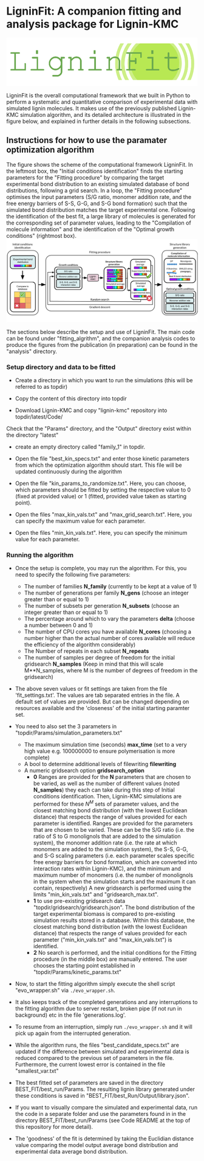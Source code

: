 # LigninFit: A companion fitting and analysis package for Lignin-KMC
![image info](./logo.png)

LigninFit is the overall computational framework that we built in Python to perform a systematic and quantitative comparison of experimental data with simulated lignin molecules. It makes use of the previously published Lignin-KMC simulation algorithm, and its detailed architecture is illustrated in the figure below, and explained in further details in the following subsections.



## Instructions for how to use the paramater optimization algorithm
The figure shows the scheme of the computational framework LigninFit. In the leftmost box, the "Initial conditions identification" finds the starting parameters for the "Fitting procedure" by comparing the target experimental bond distribution to an existing simulated database of bond distributions, following a grid search. In a loop, the "Fitting procedure" optimises the input parameters (S/G ratio, monomer addition rate, and the free energy barriers of S-S, G-G, and S-G bond formation) such that the simulated bond distribution matches the target experimental one.
Following the identification of the best fit, a large library of molecules is generated for the corresponding set of parameter values, leading to the "Compilation of molecule information" and the identification of the "Optimal growth conditions" (rightmost box).
![image info](./overview.png)

The sections below describe the setup and use of LigninFit. The main code can be found under "fitting_algrithm", and the companion analysis codes to produce the figures from the publication (in preparation) can be found in the "analysis" directory.

### Setup directory and data to be fitted

- Create a directory in which you want to run the simulations (this will be referred to as topdir)

- Copy the content of this directory into topdir

- Download Lignin-KMC and copy "lignin-kmc" repository into topdir/latest/Code/


Check that the "Params" directory, and the "Output" directory exist within the directory "latest"

- create an empty directory called "family_1" in topdir.

- Open the file "best_kin_specs.txt" and enter those kinetic parameters from which the optimization algorithm should start. This file will be updated continuously during the algorithm

- Open the file "kin_params_to_randomize.txt". Here, you can choose, which parameters should be fitted by setting the respective value to 0 (fixed at provided value) or 1 (fitted, provided value taken as starting point). 

- Open the files "max_kin_vals.txt" and "max_grid_search.txt". Here, you can specify the maximum value for each parameter.

- Open the files "min_kin_vals.txt". Here, you can specify the minimum value for each parameter.


### Running the algorithm

- Once the setup is complete, you may run the algorithm. For this, you need to specify the following five parameters:

    - The number of families **N_family** (currently to be kept at a value of 1)
    - The number of generations per family **N_gens** (choose an integer greater than or equal to 1)
    - The number of subsets per generation **N_subsets** (choose an integer greater than or equal to 1)
    - The percentage around which to vary the parameters **delta** (choose a number between 0 and 1)
    - The number of CPU cores you have available **N_cores** (choosing a number higher than the actual number of cores available will reduce the efficiency of the algorithm considerably)
    - The Number of repeats in each subset **N_repeats**
    - The number of samples per degree of freedom for the initial gridsearch **N_samples** (Keep in mind that this will scale M**N_samples, where M is the number of degrees of freedom in the gridsearch) 
    
- The above seven values or fit settings are taken from the file 'fit_settings.txt'. The values are tab separated entries in the file. A default set of values are provided. But can be changed depending on resources available and the 'closeness' of the initial starting paramter set.

- You need to also set the 3 parameters in "topdir/Params/simulation_parameters.txt"

    - The maximum simulation time (seconds) **max_time** (set to a very high value e.g. 100000000 to ensure polymerisation is more complete)
    - A bool to determine additional levels of filewriting **filewriting**
    - A numeric gridsearch option **gridsearch_option**
        - **0** Ranges are provided for the **N** parameters that are chosen to be varied, as well as the number of different values (noted **N_samples**) they each can take during this step of Initial conditions identification. Then, Lignin-KMC simulations are performed for these $N^M$ sets of parameter values, and the closest matching bond distribution (with the lowest Euclidean distance) that respects the range of values provided for each parameter is identified. Ranges are provided for the parameters that are chosen to be varied. These can be the S/G ratio (i.e. the ratio of S to G monolignols that are added to the simulation system), the monomer addition rate (i.e. the rate at which monomers are added to the simulation system), the S-S, G-G, and S-G  scaling parameters (i.e. each parameter scales specific free energy barriers for bond formation, which are converted into interaction rates within Lignin-KMC), and the minimum and maximum number of monomers (i.e. the number of monolignols in the system when the simulation starts and the maximum it can contain, respectively) A new gridsearch is performed using the limits "min_kin_vals.txt" and "gridsearch_max.txt". 
        - **1** to use pre-existing gridsearch data "topdir/gridsearch/gridsearch.json". The bond distribution of the target experimental biomass is compared to pre-existing simulation results stored in a database. Within this database, the closest matching bond distribution (with the lowest Euclidean distance) that respects the range of values provided for each parameter ("min_kin_vals.txt" and "max_kin_vals.txt") is identified.
        - **2** No search is performed, and the initial conditions for the Fitting procedure (in the middle box) are manually entered. The user chooses the starting point established in "topdir/Params/kinetic_params.txt"

- Now, to start the fitting algorithm simply execute the shell script "evo_wrapper.sh" via `./evo_wrapper.sh`.

- It also keeps track of the completed generations and any interruptions to the fitting algorithm due to server restart, broken pipe (if not run in background) etc in the file 'generations.log'.

- To resume from an interruption, simply run `./evo_wrapper.sh` and it will pick up again from the interrupted generation.

- While the algorithm runs, the files "best_candidate_specs.txt" are updated if the difference between simulated and experimental data is reduced compared to the previous set of parameters in the file. Furthermore, the current lowest error is contained in the file "smallest_var.txt"

- The best fitted set of parameters are saved in the directory BEST_FIT/best_run/Params. The resulting lignin library generated under these conditions is saved in "BEST_FIT/best_Run/Output/library.json".

- If you want to visually compare the simulated and experimental data, run the code in a separate folder and use the parameters found in in the directory BEST_FIT/best_run/Params (see Code README at the top of this repository for more detail).

- The 'goodness' of the fit is determined by taking the Euclidian distance value comparing the model output average bond distribution and experimental data average bond distribution. 
